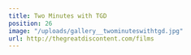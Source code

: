 ```yaml
---
title: Two Minutes with TGD
position: 26
image: "/uploads/gallery__twominuteswithtgd.jpg"
url: http://thegreatdiscontent.com/films
---
```


